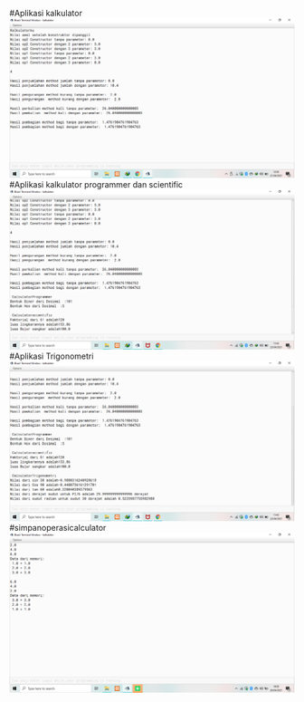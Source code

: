 #Aplikasi kalkulator
[![N|Solid](https://github.com/monikafebrina/monika/blob/master/ss%201.1.png)](https://github.com/monikafebrina/monika/blob/master/ss%201.1.png)
#Aplikasi kalkulator programmer dan scientific
[![N|Solid](https://github.com/monikafebrina/monika/blob/master/ss.2.2.png)](https://github.com/monikafebrina/monika/blob/master/ss.2.2.png)
#Aplikasi Trigonometri
[![N|Solid](https://github.com/monikafebrina/monika/blob/master/ss%203.3.png)](https://github.com/monikafebrina/monika/blob/master/ss%203.3.png)
#simpanoperasicalculator
[![N|Solid](https://github.com/monikafebrina/monika/blob/master/ss.4.4.png)](https://github.com/monikafebrina/monika/blob/master/ss.4.4.png)